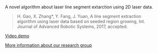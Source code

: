 A novel algorithm about laser line segment extarction using 2D laser data.

> H. Gao, X. Zhang*, Y. Fang, J. Yuan, A line segment extraction algorithm using laser data based on seeded region growing, Int. Journal of Advanced Robotic Systems, 2017, accepted.

[Video demo](https://youtu.be/yNN9NRioOBc)

[More information about our research group](http://www.xuebozhang.net/)
